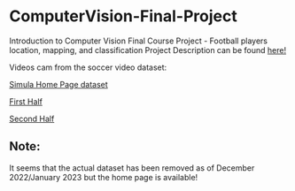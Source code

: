 # ComputerVision-Final-Project
Introduction to Computer Vision Final Course Project - Football players location, mapping, and classification
Project Description can be found <a href="https://github.com/shayandaneshvar/ComputerVision-Final-Project/blob/master/KNTU_CV_Spring2021_Final_Project.pdf" target="_blank"> here! </a>

Videos cam from the soccer video dataset:

<a target="_blank" href="https://datasets.simula.no/alfheim/">Simula Home Page dataset</a>

<a target="_blank" href="https://datasets.simula.no/alfheim/2013-11-03/First%20Half/1/">First Half</a>

<a target="_blank" href="https://datasets.simula.no/alfheim/2013-11-03/Second%20Half/0/">Second Half</a>

## Note: 
It seems that the actual dataset has been removed as of December 2022/January 2023 but the home page is available!
